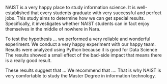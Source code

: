 
NAIST is a very happy place to study information science.
It is well-established that every students graduate with very successful and perfect jobs. This study aims to determine how we can get special results. Specifically, it investigates whether NAIST students can in fact enjoy themselves in the middle of nowhere in Nara.

To test the hypothesis ... we performed a very reliable and wonderful experiment.
We conduct a very happy experiment with our happy team.
Results were analyzed using Python because it is good for Data Science The results showed a small effect of the bad-side impact that means there is a really good result.

These results suggest that ... We recommend that .... That is why NAIST is very comfortable to study the Master Degree in information technology.
